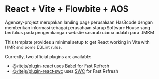 # React + Vite + Flowbite + AOS

Agencey-project merupakan landing page perusahaan HasBcode dengan memberikan informasi sebagai perusahaan starup Software House yang berfokus pada pengembangan website sasarab utama adalah para UMKM

This template provides a minimal setup to get React working in Vite with HMR and some ESLint rules.

Currently, two official plugins are available:

- [@vitejs/plugin-react](https://github.com/vitejs/vite-plugin-react/blob/main/packages/plugin-react/README.md) uses [Babel](https://babeljs.io/) for Fast Refresh
- [@vitejs/plugin-react-swc](https://github.com/vitejs/vite-plugin-react-swc) uses [SWC](https://swc.rs/) for Fast Refresh
